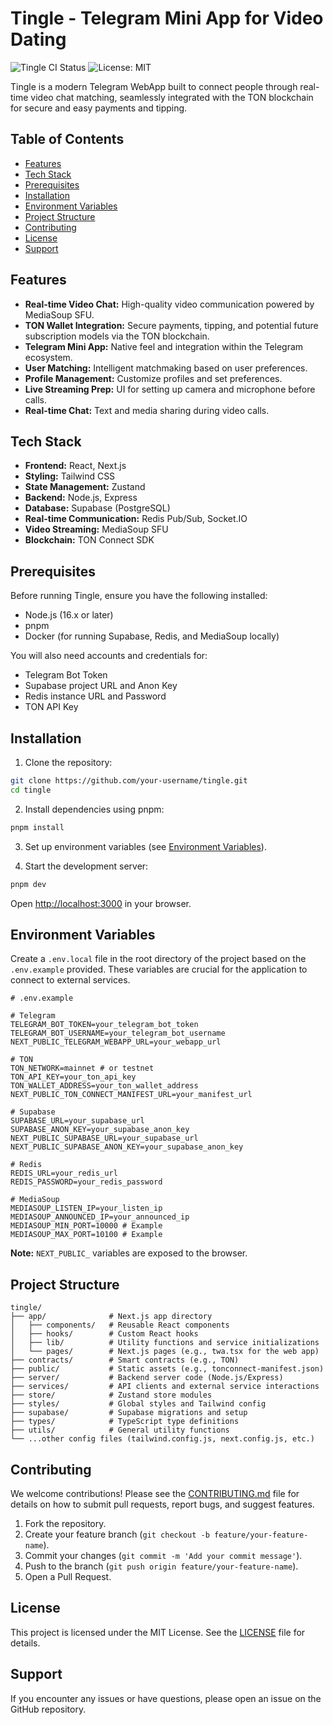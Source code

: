 # Tingle - Telegram Mini App for Video Dating

![Tingle CI Status](https://github.com/your-username/tingle/actions/workflows/ci.yml/badge.svg)
![License: MIT](https://img.shields.io/badge/License-MIT-yellow.svg)

Tingle is a modern Telegram WebApp built to connect people through real-time video chat matching, seamlessly integrated with the TON blockchain for secure and easy payments and tipping.

## Table of Contents

- [Features](#features)
- [Tech Stack](#tech-stack)
- [Prerequisites](#prerequisites)
- [Installation](#installation)
- [Environment Variables](#environment-variables)
- [Project Structure](#project-structure)
- [Contributing](#contributing)
- [License](#license)
- [Support](#support)

## Features

- **Real-time Video Chat:** High-quality video communication powered by MediaSoup SFU.
- **TON Wallet Integration:** Secure payments, tipping, and potential future subscription models via the TON blockchain.
- **Telegram Mini App:** Native feel and integration within the Telegram ecosystem.
- **User Matching:** Intelligent matchmaking based on user preferences.
- **Profile Management:** Customize profiles and set preferences.
- **Live Streaming Prep:** UI for setting up camera and microphone before calls.
- **Real-time Chat:** Text and media sharing during video calls.

## Tech Stack

- **Frontend:** React, Next.js
- **Styling:** Tailwind CSS
- **State Management:** Zustand
- **Backend:** Node.js, Express
- **Database:** Supabase (PostgreSQL)
- **Real-time Communication:** Redis Pub/Sub, Socket.IO
- **Video Streaming:** MediaSoup SFU
- **Blockchain:** TON Connect SDK

## Prerequisites

Before running Tingle, ensure you have the following installed:

- Node.js (16.x or later)
- pnpm
- Docker (for running Supabase, Redis, and MediaSoup locally)

You will also need accounts and credentials for:

- Telegram Bot Token
- Supabase project URL and Anon Key
- Redis instance URL and Password
- TON API Key

## Installation

1. Clone the repository:

```bash
git clone https://github.com/your-username/tingle.git
cd tingle
```

2. Install dependencies using pnpm:

```bash
pnpm install
```

3. Set up environment variables (see [Environment Variables](#environment-variables)).

4. Start the development server:

```bash
pnpm dev
```

   Open [http://localhost:3000](http://localhost:3000) in your browser.

## Environment Variables

Create a `.env.local` file in the root directory of the project based on the `.env.example` provided. These variables are crucial for the application to connect to external services.

```env
# .env.example

# Telegram
TELEGRAM_BOT_TOKEN=your_telegram_bot_token
TELEGRAM_BOT_USERNAME=your_telegram_bot_username
NEXT_PUBLIC_TELEGRAM_WEBAPP_URL=your_webapp_url

# TON
TON_NETWORK=mainnet # or testnet
TON_API_KEY=your_ton_api_key
TON_WALLET_ADDRESS=your_ton_wallet_address
NEXT_PUBLIC_TON_CONNECT_MANIFEST_URL=your_manifest_url

# Supabase
SUPABASE_URL=your_supabase_url
SUPABASE_ANON_KEY=your_supabase_anon_key
NEXT_PUBLIC_SUPABASE_URL=your_supabase_url
NEXT_PUBLIC_SUPABASE_ANON_KEY=your_supabase_anon_key

# Redis
REDIS_URL=your_redis_url
REDIS_PASSWORD=your_redis_password

# MediaSoup
MEDIASOUP_LISTEN_IP=your_listen_ip
MEDIASOUP_ANNOUNCED_IP=your_announced_ip
MEDIASOUP_MIN_PORT=10000 # Example
MEDIASOUP_MAX_PORT=10100 # Example
```

**Note:** `NEXT_PUBLIC_` variables are exposed to the browser.

## Project Structure

```
tingle/
├── app/              # Next.js app directory
│   ├── components/   # Reusable React components
│   ├── hooks/        # Custom React hooks
│   ├── lib/          # Utility functions and service initializations
│   └── pages/        # Next.js pages (e.g., twa.tsx for the web app)
├── contracts/        # Smart contracts (e.g., TON)
├── public/           # Static assets (e.g., tonconnect-manifest.json)
├── server/           # Backend server code (Node.js/Express)
├── services/         # API clients and external service interactions
├── store/            # Zustand store modules
├── styles/           # Global styles and Tailwind config
├── supabase/         # Supabase migrations and setup
├── types/            # TypeScript type definitions
├── utils/            # General utility functions
└── ...other config files (tailwind.config.js, next.config.js, etc.)
```

## Contributing

We welcome contributions! Please see the [CONTRIBUTING.md](CONTRIBUTING.md) file for details on how to submit pull requests, report bugs, and suggest features.

1. Fork the repository.
2. Create your feature branch (`git checkout -b feature/your-feature-name`).
3. Commit your changes (`git commit -m 'Add your commit message'`).
4. Push to the branch (`git push origin feature/your-feature-name`).
5. Open a Pull Request.

## License

This project is licensed under the MIT License. See the [LICENSE](LICENSE) file for details.

## Support

If you encounter any issues or have questions, please open an issue on the GitHub repository. 